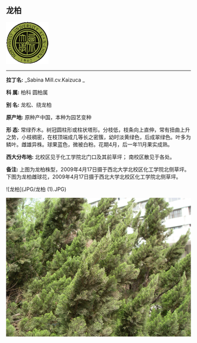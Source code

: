 ## 龙柏

![西北大学校园网络植物志](JPG/nwu.gif)

---

**拉丁名:**  _Sabina Mill.cv.Kaizuca _

**科 属:** 柏科 圆柏属

**别 名:** 龙松、绕龙柏

**原产地:** 原种产中国，本种为园艺变种

**形  态:** 常绿乔木。树冠圆柱形或柱状塔形。分枝低，枝条向上直伸，常有扭曲上升之势，小枝稠密，在枝顶端成几等长之密簇，幼时淡黄绿色，后成翠绿色。叶多为鳞叶。雌雄异株。球果蓝色，微被白粉。花期4月，后一年11月果实成熟。　　　　

**西大分布地:** 北校区见于化工学院北门口及其前草坪； 南校区散见于各处。 

**备注:** 上图为龙柏株型，2009年4月17日摄于西北大学北校区化工学院北侧草坪。下图为龙柏雌球花，2009年4月17日摄于西北大学北校区化工学院北侧草坪。

![龙柏](JPG/龙柏 (1).JPG) 

![龙柏](JPG/龙柏.JPG) 

